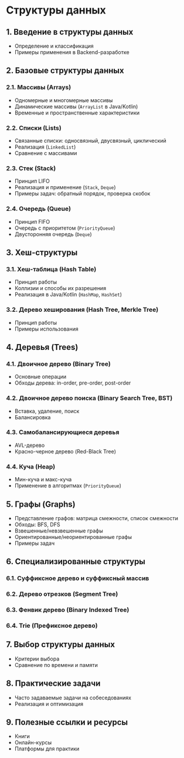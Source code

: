 # Структуры данных

## 1. Введение в структуры данных
- Определение и классификация
- Примеры применения в Backend-разработке

## 2. Базовые структуры данных
### 2.1. Массивы (Arrays)
- Одномерные и многомерные массивы  
- Динамические массивы (`ArrayList` в Java/Kotlin)  
- Временные и пространственные характеристики

### 2.2. Списки (Lists)
- Связанные списки: односвязный, двусвязный, циклический  
- Реализация (`LinkedList`)  
- Сравнение с массивами

### 2.3. Стек (Stack)
- Принцип LIFO  
- Реализация и применение (`Stack`, `Deque`)  
- Примеры задач: обратный порядок, проверка скобок

### 2.4. Очередь (Queue)
- Принцип FIFO  
- Очередь с приоритетом (`PriorityQueue`)  
- Двусторонняя очередь (`Deque`)  

## 3. Хеш-структуры
### 3.1. Хеш-таблица (Hash Table)
- Принцип работы  
- Коллизии и способы их разрешения  
- Реализация в Java/Kotlin (`HashMap`, `HashSet`)  

### 3.2. Дерево хеширования (Hash Tree, Merkle Tree)  
- Принцип работы  
- Примеры использования  

## 4. Деревья (Trees)
### 4.1. Двоичное дерево (Binary Tree)  
- Основные операции  
- Обходы дерева: in-order, pre-order, post-order  

### 4.2. Двоичное дерево поиска (Binary Search Tree, BST)  
- Вставка, удаление, поиск  
- Балансировка  

### 4.3. Самобалансирующиеся деревья  
- AVL-дерево  
- Красно-черное дерево (Red-Black Tree)  

### 4.4. Куча (Heap)  
- Мин-куча и макс-куча  
- Применение в алгоритмах (`PriorityQueue`)  

## 5. Графы (Graphs)
- Представление графов: матрица смежности, список смежности  
- Обходы: BFS, DFS  
- Взвешенные/невзвешенные графы  
- Ориентированные/неориентированные графы  
- Примеры задач  

## 6. Специализированные структуры
### 6.1. Суффиксное дерево и суффиксный массив  
### 6.2. Дерево отрезков (Segment Tree)  
### 6.3. Фенвик дерево (Binary Indexed Tree)  
### 6.4. Trie (Префиксное дерево)  

## 7. Выбор структуры данных
- Критерии выбора  
- Сравнение по времени и памяти  

## 8. Практические задачи
- Часто задаваемые задачи на собеседованиях  
- Реализация и оптимизация  

## 9. Полезные ссылки и ресурсы
- Книги  
- Онлайн-курсы  
- Платформы для практики  
